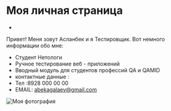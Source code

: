 # Моя личная страница
* 
Привет! Меня зовут Асланбек и я Тестировщик. Вот немного информации обо мне:
* Студент Нетологи
* Ручное тестирование веб - приложений
* Вводный модуль для студентов профессий QA и QAMID 
* контактные данные :
* Тел :8928 000 00 00
* EMAIL: abekagalaev@gmail.com

<image src="https://www.meme-arsenal.com/memes/de0b7debe6ff7efc59c6c6cf140814c6.jpg" alt="Моя фотография">
